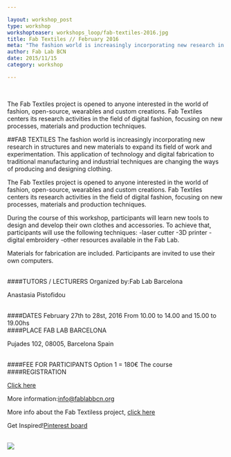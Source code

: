 ```yaml
---

layout: workshop_post
type: workshop
workshopteaser: workshops_loop/fab-textiles-2016.jpg
title: Fab Textiles // February 2016
meta: "The fashion world is increasingly incorporating new research in structures and new materials to expand its field of work and experimentation. This application of technology and digital fabrication to traditional manufacturing and industrial techniques are changing the ways of producing and designing clothing. "
author: Fab Lab BCN
date: 2015/11/15
category: workshop

---
```


<br>

The Fab Textiles project is opened to anyone interested in the world of fashion, open-source, wearables and custom creations. Fab Textiles centers its research activities in the field of digital fashion, focusing on new processes, materials and production techniques.

##FAB TEXTILES
The fashion world is increasingly incorporating new research in structures and new materials to expand its field of work and experimentation. This application of technology and digital fabrication to traditional manufacturing and industrial techniques are changing the ways of producing and designing clothing.

The Fab Textiles project is opened to anyone interested in the world of fashion, open-source, wearables and custom creations. Fab Textiles centers its research activities in the field of digital fashion, focusing on new processes, materials and production techniques. 

During the course of this workshop, participants will learn new tools to design and develop their own clothes and accessories. To achieve that, participants will use the following techniques:
-laser cutter
-3D printer
-digital embroidery
-other resources available in the Fab Lab.


Materials for fabrication are included.
Participants are invited to use their own computers.


<br>
####TUTORS / LECTURERS
Organized by:Fab Lab Barcelona

Anastasia Pistofidou


<br>
####DATES
February 27th to 28st, 2016
From 10.00 to 14.00 and 15.00 to 19.00hs

<br>
####PLACE
FAB LAB BARCELONA

Pujades 102, 
08005, Barcelona 
Spain

<br>
####FEE FOR PARTICIPANTS
Option 1 = 180€
The course


<br>
####REGISTRATION 

<a target="_blank" href="http://fablab.fikket.com/event/taller-de-fab-textiles"><u>Click here</u></a> 

More information:info@fablabbcn.org

More info about the Fab Textiless project, <a target="_blank" href="http://fabtextiles.org/"><u>click here</u></a>

Get Inspired!<a target="_blank" href="https://www.pinterest.com/fabtextiles/fab-textiles//"><u>Pinterest board</u></a> 



<br>

<img src="{{site.baseurl}}{{ site.url }}/img/workshops/workshops_loop/fab-textiles-2016.jpg">


